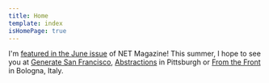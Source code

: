 ```yaml
---
title: Home
template: index
isHomePage: true
---
```


I'm [featured in the June issue](http://www.creativebloq.com/web-design/lyza-gardner-keeping-pace-web-technologies-61620829) of NET Magazine! This summer,  I hope to see you at [Generate San Francisco](http://www.generateconf.com/san-francisco-2016/), [Abstractions](http://abstractions.io/) in Pittsburgh or [From the Front](https://2016.fromthefront.it/) in Bologna, Italy.
